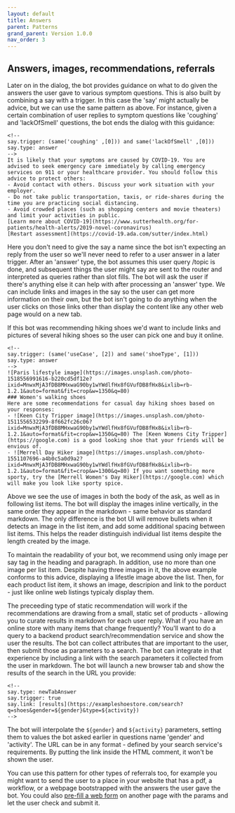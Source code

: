 ```yaml
---
layout: default
title: Answers
parent: Patterns 
grand_parent: Version 1.0.0
nav_order: 3
---
```


## Answers, images, recommendations, referrals

Later on in the dialog, the bot provides guidance on what to do given the answers the user gave to various symptom questions. This is also built by combining a say with a trigger. In this case the 'say' might actually be advice, but we can use the same pattern as above. For instance, given a certain combination of user replies to symptom questions like 'coughing' and 'lackOfSmell' questions, the bot ends the dialog with this guidance:

```
<!-- 
say.trigger: (same('coughing' ,[0])) and same('lackOfSmell' ,[0]))
say.type: answer
-->
It is likely that your symptoms are caused by COVID-19. You are advised to seek emergency care immediately by calling emergency services on 911 or your healthcare provider. You should follow this advice to protect others:
- Avoid contact with others. Discuss your work situation with your employer.
- Do not take public transportation, taxis, or ride-shares during the time you are practicing social distancing.
- Avoid crowded places (such as shopping centers and movie theaters) and limit your activities in public.
[Learn more about COVID-19](https://www.sutterhealth.org/for-patients/health-alerts/2019-novel-coronavirus)
[Restart assessment](https://covid-19.ada.com/sutter/index.html)
```

Here you don't need to give the say a name since the bot isn't expecting an reply from the user so we'll never need to refer to a user answer in a later trigger. After an 'answer' type, the bot assumes this user query /topic is done, and subsequent things the user might say are sent to the router and interpreted as queries rather than slot fills. The bot will ask the user if there's anything else it can help with after processing an 'answer' type. We can include links and images in the say so the user can get more information on their own, but the bot isn't going to do anything when the user clicks on those links other than display the content like any other web page would on a new tab.  

If this bot was recommending hiking shoes we'd want to include links and pictures of several hiking shoes so the user can pick one and buy it online.  

```
<!-- 
say.trigger: (same('useCase', [2]) and same('shoeType', [1]))
say.type: answer
-->
![Paris lifestyle image](https://images.unsplash.com/photo-1518556991616-b220cd5df12e?ixid=MnwxMjA3fDB8MHxwaG90by1wYWdlfHx8fGVufDB8fHx8&ixlib=rb-1.2.1&auto=format&fit=crop&w=1350&q=80)
### Women's walking shoes
Here are some recommendations for casual day hiking shoes based on your responses:
- ![Keen City Tripper image](https://images.unsplash.com/photo-1511556532299-8f662fc26c06?ixid=MnwxMjA3fDB8MHxwaG90by1wYWdlfHx8fGVufDB8fHx8&ixlib=rb-1.2.1&auto=format&fit=crop&w=1350&q=80) The [Keen Womens City Tripper](https://google.com) is a good looking shoe that your friends will be envious of.
- ![Merrell Day Hiker image](https://images.unsplash.com/photo-1551107696-a4b0c5a0d9a2?ixid=MnwxMjA3fDB8MHxwaG90by1wYWdlfHx8fGVufDB8fHx8&ixlib=rb-1.2.1&auto=format&fit=crop&w=1300&q=80) If you want something more sporty, try the [Merrell Women's Day Hiker](https://google.com) which will make you look like sporty spice.
```


Above we see the use of images in both the body of the ask, as well as in following list items. The bot will display the images inline vertically, in the same order they appear in the markdown - same behavior as standard markdown. The only difference is the bot UI will remove bullets when it detects an image in the list item, and add some additional spacing between list items. This helps the reader distinguish individual list items despite the length created by the image.

To maintain the readability of your bot, we recommend using only image per say tag in the heading and paragraph. In addition, use no more than one image per list item. Despite having three images in it, the above example conforms to this advice, displaying a lifestle image above the list. Then, for each product list item, it shows an image, descripion and link to the porduct - just like online web listings typicaly display them.

The preceeding type of static recommendation will work if the recommendations are drawing from a small, static set of products - allowing you to curate results in markdown for each user reply. What if you have an online store with many items that change frequently? You'll want to do a query to a backend product search/recommendation service and show the user the results. The bot can collect attributes that are important to the user, then submit those as parameters to a search. The bot can integrate in that experience by including a link with the search parameters it collected from the user in markdown. The bot will launch a new browser tab and show the results of the search in the URL you provide:

```
<!-- 
say.type: newTabAnswer
say.trigger: true
say.link: [results](https://exampleshoestore.com/search?q=shoes&gender=${gender}&type=${activity}) 
-->
```

The bot will interpolate the `${gender}` and `${activity}` parameters, setting them to values the bot asked earlier in questions name 'gender' and 'activity'.  The URL can be in any format - defined by your search service's requirements. By putting the link inside the HTML comment, it won't be shown the user.  

You can use this pattern for other types of referrals too, for example you might want to send the user to a place in your website that has a pdf, a workflow, or a webpage bootstrapped with the answers the user gave the bot. You could also [pre-fill a web form](https://stackoverflow.com/a/43980063) on another page with the params and let the user check and submit it. 

